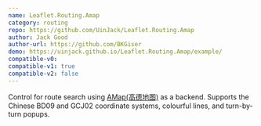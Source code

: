 ```yaml
---
name: Leaflet.Routing.Amap
category: routing
repo: https://github.com/UinJack/Leaflet.Routing.Amap
author: Jack Good
author-url: https://github.com/BKGiser
demo: https://uinjack.github.io/Leaflet.Routing.Amap/example/
compatible-v0:
compatible-v1: true
compatible-v2: false
---
```


Control for route search using <a href="https://www.amap.com/">AMap(高德地图)</a> as a backend. Supports the Chinese BD09 and GCJ02 coordinate systems, colourful lines, and turn-by-turn popups.
